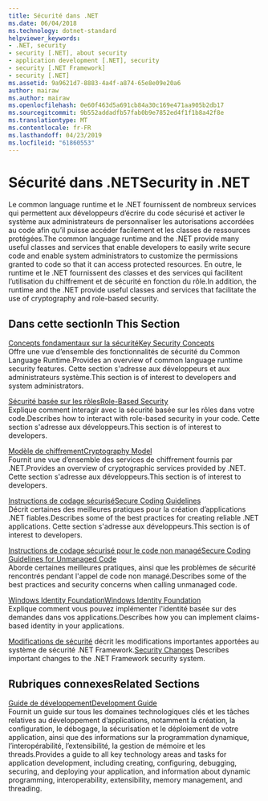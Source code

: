 ```yaml
---
title: Sécurité dans .NET
ms.date: 06/04/2018
ms.technology: dotnet-standard
helpviewer_keywords:
- .NET, security
- security [.NET], about security
- application development [.NET], security
- security [.NET Framework]
- security [.NET]
ms.assetid: 9a9621d7-8883-4a4f-a874-65e8e09e20a6
author: mairaw
ms.author: mairaw
ms.openlocfilehash: 0e60f463d5a691cb84a30c169e471aa905b2db17
ms.sourcegitcommit: 9b552addadfb57fab0b9e7852ed4f1f1b8a42f8e
ms.translationtype: MT
ms.contentlocale: fr-FR
ms.lasthandoff: 04/23/2019
ms.locfileid: "61860553"
---
```

# <a name="security-in-net"></a><span data-ttu-id="a4466-102">Sécurité dans .NET</span><span class="sxs-lookup"><span data-stu-id="a4466-102">Security in .NET</span></span>
<span data-ttu-id="a4466-103">Le common language runtime et le .NET fournissent de nombreux services qui permettent aux développeurs d’écrire du code sécurisé et activer le système aux administrateurs de personnaliser les autorisations accordées au code afin qu’il puisse accéder facilement et les classes de ressources protégées.</span><span class="sxs-lookup"><span data-stu-id="a4466-103">The common language runtime and the .NET provide many useful classes and services that enable developers to easily write secure code and enable system administrators to customize the permissions granted to code so that it can access protected resources.</span></span> <span data-ttu-id="a4466-104">En outre, le runtime et le .NET fournissent des classes et des services qui facilitent l’utilisation du chiffrement et de sécurité en fonction du rôle.</span><span class="sxs-lookup"><span data-stu-id="a4466-104">In addition, the runtime and the .NET provide useful classes and services that facilitate the use of cryptography and role-based security.</span></span>  
  
## <a name="in-this-section"></a><span data-ttu-id="a4466-105">Dans cette section</span><span class="sxs-lookup"><span data-stu-id="a4466-105">In This Section</span></span>  

 [<span data-ttu-id="a4466-106">Concepts fondamentaux sur la sécurité</span><span class="sxs-lookup"><span data-stu-id="a4466-106">Key Security Concepts</span></span>](../../../docs/standard/security/key-security-concepts.md)  
 <span data-ttu-id="a4466-107">Offre une vue d’ensemble des fonctionnalités de sécurité du Common Language Runtime.</span><span class="sxs-lookup"><span data-stu-id="a4466-107">Provides an overview of common language runtime security features.</span></span> <span data-ttu-id="a4466-108">Cette section s'adresse aux développeurs et aux administrateurs système.</span><span class="sxs-lookup"><span data-stu-id="a4466-108">This section is of interest to developers and system administrators.</span></span>  
  
 [<span data-ttu-id="a4466-109">Sécurité basée sur les rôles</span><span class="sxs-lookup"><span data-stu-id="a4466-109">Role-Based Security</span></span>](../../../docs/standard/security/role-based-security.md)  
 <span data-ttu-id="a4466-110">Explique comment interagir avec la sécurité basée sur les rôles dans votre code.</span><span class="sxs-lookup"><span data-stu-id="a4466-110">Describes how to interact with role-based security in your code.</span></span> <span data-ttu-id="a4466-111">Cette section s'adresse aux développeurs.</span><span class="sxs-lookup"><span data-stu-id="a4466-111">This section is of interest to developers.</span></span>  
  
 [<span data-ttu-id="a4466-112">Modèle de chiffrement</span><span class="sxs-lookup"><span data-stu-id="a4466-112">Cryptography Model</span></span>](../../../docs/standard/security/cryptography-model.md)  
 <span data-ttu-id="a4466-113">Fournit une vue d’ensemble des services de chiffrement fournis par .NET.</span><span class="sxs-lookup"><span data-stu-id="a4466-113">Provides an overview of cryptographic services provided by .NET.</span></span> <span data-ttu-id="a4466-114">Cette section s'adresse aux développeurs.</span><span class="sxs-lookup"><span data-stu-id="a4466-114">This section is of interest to developers.</span></span>  
  
 [<span data-ttu-id="a4466-115">Instructions de codage sécurisé</span><span class="sxs-lookup"><span data-stu-id="a4466-115">Secure Coding Guidelines</span></span>](../../../docs/standard/security/secure-coding-guidelines.md)  
 <span data-ttu-id="a4466-116">Décrit certaines des meilleures pratiques pour la création d’applications .NET fiables.</span><span class="sxs-lookup"><span data-stu-id="a4466-116">Describes some of the best practices for creating reliable .NET applications.</span></span> <span data-ttu-id="a4466-117">Cette section s'adresse aux développeurs.</span><span class="sxs-lookup"><span data-stu-id="a4466-117">This section is of interest to developers.</span></span>  
  
 [<span data-ttu-id="a4466-118">Instructions de codage sécurisé pour le code non managé</span><span class="sxs-lookup"><span data-stu-id="a4466-118">Secure Coding Guidelines for Unmanaged Code</span></span>](../../../docs/framework/security/secure-coding-guidelines-for-unmanaged-code.md)  
 <span data-ttu-id="a4466-119">Aborde certaines meilleures pratiques, ainsi que les problèmes de sécurité rencontrés pendant l'appel de code non managé.</span><span class="sxs-lookup"><span data-stu-id="a4466-119">Describes some of the best practices and security concerns when calling unmanaged code.</span></span>  
  
 [<span data-ttu-id="a4466-120">Windows Identity Foundation</span><span class="sxs-lookup"><span data-stu-id="a4466-120">Windows Identity Foundation</span></span>](../../../docs/framework/security/index.md)  
 <span data-ttu-id="a4466-121">Explique comment vous pouvez implémenter l'identité basée sur des demandes dans vos applications.</span><span class="sxs-lookup"><span data-stu-id="a4466-121">Describes how you can implement claims-based identity in your applications.</span></span>  

<span data-ttu-id="a4466-122">[Modifications de sécurité](../../../docs/framework/security/security-changes.md) décrit les modifications importantes apportées au système de sécurité .NET Framework.</span><span class="sxs-lookup"><span data-stu-id="a4466-122">[Security Changes](../../../docs/framework/security/security-changes.md) Describes important changes to the .NET Framework security system.</span></span>

## <a name="related-sections"></a><span data-ttu-id="a4466-123">Rubriques connexes</span><span class="sxs-lookup"><span data-stu-id="a4466-123">Related Sections</span></span>  
 [<span data-ttu-id="a4466-124">Guide de développement</span><span class="sxs-lookup"><span data-stu-id="a4466-124">Development Guide</span></span>](../../../docs/framework/development-guide.md)  
 <span data-ttu-id="a4466-125">Fournit un guide sur tous les domaines technologiques clés et les tâches relatives au développement d’applications, notamment la création, la configuration, le débogage, la sécurisation et le déploiement de votre application, ainsi que des informations sur la programmation dynamique, l’interopérabilité, l’extensibilité, la gestion de mémoire et les threads.</span><span class="sxs-lookup"><span data-stu-id="a4466-125">Provides a guide to all key technology areas and tasks for application development, including creating, configuring, debugging, securing, and deploying your application, and information about dynamic programming, interoperability, extensibility, memory management, and threading.</span></span>
